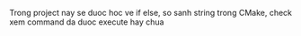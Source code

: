 Trong project nay se duoc hoc ve if else, so sanh string trong CMake, check xem command da duoc execute hay chua
